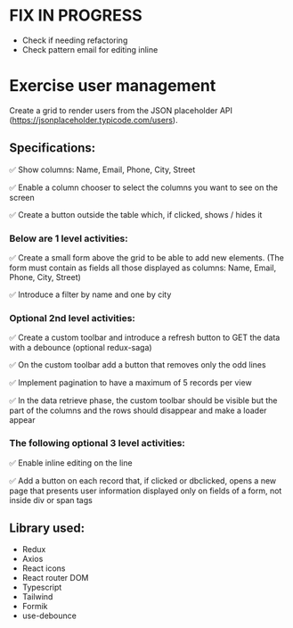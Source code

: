 # FIX IN PROGRESS

- Check if needing refactoring
- Check pattern email for editing inline

# Exercise user management

Create a grid to render users from the JSON placeholder API (https://jsonplaceholder.typicode.com/users).

## Specifications:

:white_check_mark: Show columns: Name, Email, Phone, City, Street

:white_check_mark: Enable a column chooser to select the columns you want to see on the screen

:white_check_mark: Create a button outside the table which, if clicked, shows / hides it

### Below are 1 level activities:

:white_check_mark: Create a small form above the grid to be able to add new elements. (The form must contain as fields all those displayed as columns: Name, Email, Phone, City, Street)

:white_check_mark: Introduce a filter by name and one by city

### Optional 2nd level activities:

:white_check_mark: Create a custom toolbar and introduce a refresh button to GET the data with a debounce (optional redux-saga)

:white_check_mark: On the custom toolbar add a button that removes only the odd lines

:white_check_mark: Implement pagination to have a maximum of 5 records per view

:white_check_mark: In the data retrieve phase, the custom toolbar should be visible but the part of the columns and the rows should disappear and make a loader appear

### The following optional 3 level activities:

:white_check_mark: Enable inline editing on the line

:white_check_mark: Add a button on each record that, if clicked or dbclicked, opens a new page that presents user information displayed only on fields of a form, not inside div or span tags

## Library used:

- Redux
- Axios
- React icons
- React router DOM
- Typescript
- Tailwind
- Formik
- use-debounce
